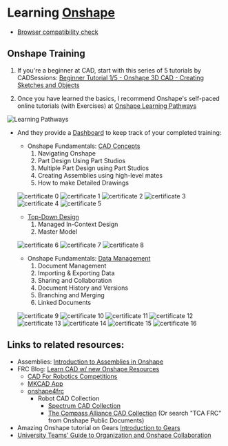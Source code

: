 # Learning [Onshape](https://cad.onshape.com/signin)
* [Browser compatibility check](https://cad.onshape.com/check)

## Onshape Training
1. If you're a beginner at CAD, start with this series of 5 tutorials by CADSessions: [Beginner Tutorial 1/5 - Onshape 3D CAD - Creating Sketches and Objects](https://www.youtube.com/watch?v=pMWnsHpDlQE)

2. Once you have learned the basics, I recommend Onshape's self-paced online tutorials (with Exercises) at [Onshape Learning Pathways](https://learn.onshape.com/)

![Learning Pathways](imgs/learning_pathways.png)

* And they provide a [Dashboard](https://learn.onshape.com/learn/dashboard) 
to keep track of your completed training:
    * Onshape Fundamentals: [CAD Concepts](https://learn.onshape.com/learn/learning-path/onshape-fundamentals-cad)
        1. Navigating Onshape
        2. Part Design Using Part Studios
        3. Multiple Part Design using Part Studios
        4. Creating Assemblies using high-level mates
        5. How to make Detailed Drawings

    ![certificate 0](imgs/Onshape_Fundamentals:CAD.png)
    ![certificate 1](imgs/Navigating_Onshape.png)
    ![certificate 2](imgs/Part_Design_Using_Part_Studios.png)
    ![certificate 3](imgs/Multi-Part_Part_Studios.png)
    ![certificate 4](imgs/Onshape_Assemblies.png)
    ![certificate 5](imgs/Detailed_Drawings.png)

    * [Top-Down Design](https://learn.onshape.com/learn/learning-path/top-down-design)
        1. Managed In-Context Design
        2. Master Model

    ![certificate 6](imgs/Top-Down_Design.png)
    ![certificate 7](imgs/Managed_In-Context_Design.png)
    ![certificate 8](imgs/Master_Model.png)

    * Onshape Fundamentals: [Data Management](https://learn.onshape.com/learn/learning-path/onshape-fundamentals-data-management)
        1. Document Management
        2. Importing & Exporting Data
        3. Sharing and Collaboration
        4. Document History and Versions
        5. Branching and Merging
        6. Linked Documents

    ![certificate 9](imgs/Onshape_Fundamentals:Data_Management.png)
    ![certificate 10](imgs/Document_Management.png)
    ![certificate 11](imgs/Importing_&_Exporting_Data.png)
    ![certificate 12](imgs/Sharing_&_Collaboration.png)
    ![certificate 13](imgs/Document_History_&_Versions.png)
    ![certificate 14](imgs/Branching_&_Merging.png)
    ![certificate 15](imgs/Linked_Documents.png)
    ![certificate 16](imgs/Direct_Editing.png)

## Links to related resources:
* Assemblies: [Introduction to Assemblies in Onshape](https://www.youtube.com/watch?v=2cXMjxNduSA)
* FRC Blog: [Learn CAD w/ new Onshape Resources](https://www.firstinspires.org/robotics/frc/blog/2022-learn-cad-with-new-onshape-resources)
    * [CAD For Robotics Competitions](https://learn.onshape.com/learn/learning-path/cad-for-robotics)
    * [MKCAD App](https://appstore.onshape.com/apps/Manufacturers%20Models/2ZT7X5D646R3LM3ZND7LGBTYRVM4SVH6CDDGM6I=/description)
    * [onshape4frc](https://onshape4frc.com/)
        * Robot CAD Collection
            * [Spectrum CAD Collection](https://docs.google.com/spreadsheets/d/1acT6PpdR5l3zVhPqrehgamPsnUbk6yg-2JC5FcwIbb4/edit?gid=0#gid=0)
            * [The Compass Alliance CAD Collection](https://cad.onshape.com/documents?nodeId=3&resourceType=filter&q=_all:TCA%20FRC) (Or search "TCA FRC" from Onshape Public Documents)
* Amazing Onshape tutorial on Gears [Introduction to Gears](https://learn.onshape.com/learn/article/machine-component-design)
* [University Teams' Guide to Organization and Onshape Collaboration](https://learn.onshape.com/courses/university-teams-guide-to-organization-and-onshape-collaboration)
